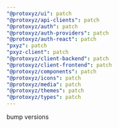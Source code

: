 ```yaml
---
"@protoxyz/ui": patch
"@protoxyz/api-clients": patch
"@protoxyz/auth": patch
"@protoxyz/auth-providers": patch
"@protoxyz/auth-react": patch
"pxyz": patch
"pxyz-client": patch
"@protoxyz/client-backend": patch
"@protoxyz/client-frontend": patch
"@protoxyz/components": patch
"@protoxyz/icons": patch
"@protoxyz/media": patch
"@protoxyz/themes": patch
"@protoxyz/types": patch
---
```


bump versions
